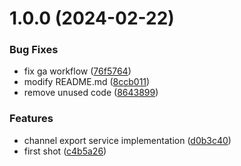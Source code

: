 # 1.0.0 (2024-02-22)


### Bug Fixes

* fix ga workflow ([76f5764](https://github.com/en9inerd/jekyll-post-bot/commit/76f57646df8c845bcc8500c1c820d1ce3a038e6e))
* modify README.md ([8ccb011](https://github.com/en9inerd/jekyll-post-bot/commit/8ccb011519e2c14822cf64048074713fd9a0c6e4))
* remove unused code ([8643899](https://github.com/en9inerd/jekyll-post-bot/commit/86438997f67123dfe173625546411a5a08a84c0c))


### Features

* channel export service implementation ([d0b3c40](https://github.com/en9inerd/jekyll-post-bot/commit/d0b3c405c32306d94a588837cc1fe8324bbcc6a4))
* first shot ([c4b5a26](https://github.com/en9inerd/jekyll-post-bot/commit/c4b5a2639d5d4a29b17357941525ac9fa2f569a8))
